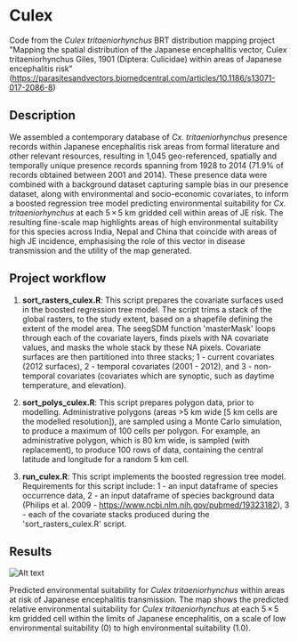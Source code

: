 # Culex
Code from the *Culex tritaeniorhynchus* BRT distribution mapping project "Mapping the spatial distribution of the Japanese encephalitis vector, Culex tritaeniorhynchus Giles, 1901 (Diptera: Culicidae) within areas of Japanese encephalitis risk"
(https://parasitesandvectors.biomedcentral.com/articles/10.1186/s13071-017-2086-8)

## Description
We assembled a contemporary database of *Cx. tritaeniorhynchus* presence records within Japanese encephalitis risk areas from formal literature and other relevant resources, resulting in 1,045 geo-referenced, spatially and temporally unique presence records spanning from 1928 to 2014 (71.9% of records obtained between 2001 and 2014). These presence data were combined with a background dataset capturing sample bias in our presence dataset, along with environmental and socio-economic covariates, to inform a boosted regression tree model predicting environmental suitability for *Cx. tritaeniorhynchus* at each 5 × 5 km gridded cell within areas of JE risk. The resulting fine-scale map highlights areas of high environmental suitability for this species across India, Nepal and China that coincide with areas of high JE incidence, emphasising the role of this vector in disease transmission and the utility of the map generated.

## Project workflow

1. **sort_rasters_culex.R**: This script prepares the covariate surfaces used in the boosted regression tree model. The script trims a stack of the global rasters, to the study extent, based on a shapefile defining the extent of the model area. The seegSDM function 'masterMask' loops through each of the covariate layers, finds pixels with NA covariate values, and masks the whole stack by these NA pixels. Covariate surfaces are then partitioned into three stacks; 1 - current covariates (2012 surfaces), 2 - temporal covariates (2001 - 2012), and 3 - non-temporal covariates (covariates which are synoptic, such as daytime temperature, and elevation).

2. **sort_polys_culex.R**: This script prepares polygon data, prior to modelling. Administrative polygons (areas >5 km wide [5 km cells are the modelled resolution]), are sampled using a Monte Carlo simulation, to produce a maximum of 100 cells per polygon. For example, an administrative polygon, which is 80 km wide, is sampled (with replacement), to produce 100 rows of data, containing the central latitude and longitude for a random 5 km cell.

3. **run_culex.R**: This script implements the boosted regression tree model. Requirements for this script include: 1 - an input dataframe of species occurrence data, 2 - an input dataframe of species background data (Philips et al. 2009 - https://www.ncbi.nlm.nih.gov/pubmed/19323182), 3 - each of the covariate stacks produced during the 'sort_rasters_culex.R' script.

## Results
![Alt text](https://preview.ibb.co/nJzb0v/Figure_3.png "Predicted environmental suitability for Culex tritaeniorhynchus within areas at risk of Japanese encephalitis transmission")

Predicted environmental suitability for *Culex tritaeniorhynchus* within areas at risk of Japanese encephalitis transmission. The map shows the predicted relative environmental suitability for *Culex tritaeniorhynchus* at each 5 × 5 km gridded cell within the limits of Japanese encephalitis, on a scale of low environmental suitability (0) to high environmental suitability (1.0).
